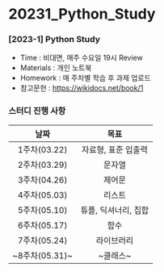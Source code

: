 # 20231_Python_Study
### [2023-1] Python Study
- Time : 비대면, 매주 수요일 19시 Review
- Materials : 개인 노트북
- Homework : 매 주차별 학습 후 과제 업로드
- 참고문헌 : https://wikidocs.net/book/1
### 스터디 진행 사항
|날짜|목표|
|:--:|:--:|
|1주차(03.22)|자료형, 표준 입출력|
|2주차(03.29)|문자열|
|3주차(04.26)|제어문|
|4주차(05.03)|리스트|
|5주차(05.10)|튜플, 딕셔너리, 집합|
|6주차(05.17)|함수|
|7주차(05.24)|라이브러리|
|~8주차(05.31)~|~클래스~|
